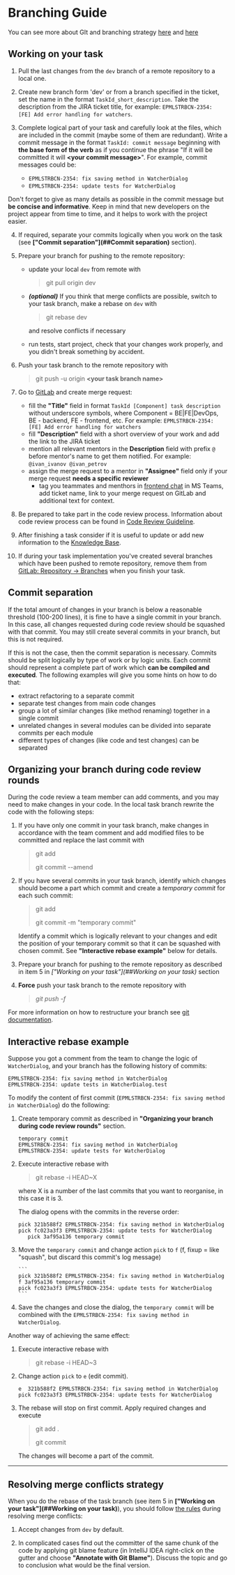 # Branching Guide

You can see more about GIt and branching strategy [here](https://web.microsoftstream.com/video/0d726fb6-4444-4a84-9989-015e64adddc3) and [here](https://web.microsoftstream.com/video/412ceb62-b0fb-4b1a-8ccd-2f7acded0916)

## Working on your task

1. Pull the last changes from the `dev` branch of a remote repository to a local one.

2. Create new branch form 'dev' or from a branch specified in the ticket, set the name in the format `TaskId_short_description`.
   Take the description from the JIRA ticket title, for example: `EPMLSTRBCN-2354: [FE] Add error handling for watchers`.

3. Complete logical part of your task and carefully look at the files, which are included in the commit
   (maybe some of them are redundant). Write a commit message in the format `TaskId: commit message` beginning
   with **the base form of the verb** as if you continue the phrase "If it will be committed it will **\<your commit
   message\>**".
   For example, commit messages could be:

   - `EPMLSTRBCN-2354: fix saving method in WatcherDialog`
   - `EPMLSTRBCN-2354: update tests for WatcherDialog`

Don't forget to give as many details as possible in the commit message but **be concise and informative**.
Keep in mind that new developers on the project appear from time to time, and it helps to work with the project
easier.

4. If required, separate your commits logically when you work on the task (see **["Commit separation"](##Commit separation)** section).

5. Prepare your branch for pushing to the remote repository:

   - update your local `dev` from remote with

     > git pull origin dev

   - **_(optional)_** If you think that merge conflicts are possible, switch to your task branch, make a rebase on `dev` with

     > git rebase dev

     and resolve conflicts if necessary

   - run tests, start project, check that your changes work properly,
     and you didn't break something by accident.

6. Push your task branch to the remote repository with

   > git push -u origin **\<your task branch name\>**

7. Go to [GitLab](https://git.epam.com/epm-lstr/epm-lstr-bcn) and create merge request:

   - fill the **"Title"** field in format `TaskId [Component] task description` without underscore symbols,
     where Component = BE|FE|DevOps, BE - backend, FE - frontend, etc.
     For example: `EPMLSTRBCN-2354: [FE] Add error handling for watchers`
   - fill **"Description"** field with a short overview of your work and add the link to the JIRA ticket
   - mention all relevant mentors in the **Description** field with prefix `@` before mentor's name to get
     them notified. For example: `@ivan_ivanov @ivan_petrov`
   - assign the merge request to a mentor in **"Assignee"** field only if your merge request
     **needs a specific reviewer**
     - tag you teammates and menthors in [frontend chat](https://teams.microsoft.com/l/channel/19%3ab38b6551d2744b5f93514b32ac8a4b2d%40thread.skype/Frontend?groupId=da501057-c93b-453b-a976-a8ae2872e607&tenantId=b41b72d0-4e9f-4c26-8a69-f949f367c91d) in MS Teams, add ticket name, link to your merge request on GitLab and additional text for context.

8. Be prepared to take part in the code review process. Information about code review process can be found in
   [Code Review Guideline](Code_review_guideline.md).

9. After finishing a task consider if it is useful to update or add new information to the
   [Knowledge Base](https://kb.epam.com/pages/viewpage.action?pageId=467207975).

10. If during your task implementation you've created several branches which have been pushed to remote repository,
    remove them from [GitLab: Repository -> Branches](https://git.epam.com/epm-lstr/epm-lstr-bcn/bcnadm/-/branches)
    when you finish your task.

## Commit separation

If the total amount of changes in your branch is below a reasonable threshold (100-200 lines), it is fine to
have a single commit in your branch. In this case, all changes requested during code review should be squashed
with that commit. You may still create several commits in your branch, but this is not required.

If this is not the case, then the commit separation is necessary. Commits should be split logically by type of work
or by logic units. Each commit should represent a complete part of work which **can be compiled and executed**.
The following examples will give you some hints on how to do that:

- extract refactoring to a separate commit
- separate test changes from main code changes
- group a lot of similar changes (like method renaming) together in a single commit
- unrelated changes in several modules can be divided into separate commits per each module
- different types of changes (like code and test changes) can be separated

## Organizing your branch during code review rounds

During the code review a team member can add comments, and you may need to make changes in your code.
In the local task branch rewrite the code with the following steps:

1. If you have only one commit in your task branch, make changes in accordance with the team comment and
   add modified files to be committed and replace the last commit with

   > git add
   >
   > git commit --amend

2. If you have several commits in your task branch, identify which changes should become a part which commit
   and create a _temporary commit_ for each such commit:

   > git add
   >
   > git commit -m "temporary commit"

   Identify a commit which is logically relevant to your changes and edit the position of your temporary commit
   so that it can be squashed with chosen commit. See **"Interactive rebase example"** below for details.

3. Prepare your branch for pushing to the remote repository as described in item 5 in _["Working on your task"](##Working on your task)_ section

4. **Force** push your task branch to the remote repository with
   > _git push -f_

For more information on how to restructure your branch see
[git documentation](https://git-scm.com/book/en/v2/Git-Tools-Rewriting-History).

## Interactive rebase example

Suppose you got a comment from the team to change the logic of `WatcherDialog`,
and your branch has the following history of commits:

```
EPMLSTRBCN-2354: fix saving method in WatcherDialog
EPMLSTRBCN-2354: update tests in WatcherDialog.test
```

To modify the content of first commit (`EPMLSTRBCN-2354: fix saving method in WatcherDialog`) do the following:

1.  Create temporary commit as described in **"Organizing your branch during code review rounds"** section.

    ```
    temporary commit
    EPMLSTRBCN-2354: fix saving method in WatcherDialog
    EPMLSTRBCN-2354: update tests for WatcherDialog
    ```

2.  Execute interactive rebase with

    > git rebase -i HEAD~X

    where X is a number of the last commits that you want to reorganise, in this case it is 3.

    The dialog opens with the commits in the reverse order:

    ```
    pick 321b588f2 EPMLSTRBCN-2354: fix saving method in WatcherDialog
    pick fc023a3f3 EPMLSTRBCN-2354: update tests for WatcherDialog
       pick 3af95a136 temporary commit
    ```

3.  Move the `temporary commit` and change action `pick` to `f` (f, fixup <commit> = like "squash", but discard
    this commit's log message)

        ```
        pick 321b588f2 EPMLSTRBCN-2354: fix saving method in WatcherDialog
        f 3af95a136 temporary commit
        pick fc023a3f3 EPMLSTRBCN-2354: update tests for WatcherDialog
        ```

4.  Save the changes and close the dialog, the `temporary commit` will be combined with the
    `EPMLSTRBCN-2354: fix saving method in WatcherDialog`.

Another way of achieving the same effect:

1. Execute interactive rebase with

   > git rebase -i HEAD~3

2. Change action `pick` to `e` (edit commit).

   ```
   e  321b588f2 EPMLSTRBCN-2354: fix saving method in WatcherDialog
   pick fc023a3f3 EPMLSTRBCN-2354: update tests for WatcherDialog
   ```

3. The rebase will stop on first commit. Apply required changes and execute

   > git add .
   >
   > git commit

   The changes will become a part of the commit.

---

## Resolving merge conflicts strategy

When you do the rebase of the task branch (see item 5 in **["Working on your task"](##Working on your task)**),
you should follow [the rules](https://git-scm.com/book/en/v2/Git-Branching-Basic-Branching-and-Merging)
during resolving merge conflicts:

1. Accept changes from `dev` by default.

2. In complicated cases find out the committer of the same chunk of the code by applying git blame feature
   (in IntelliJ IDEA right-click on the gutter and choose **"Annotate with Git Blame"**). Discuss the topic and
   go to conclusion what would be the final version.
